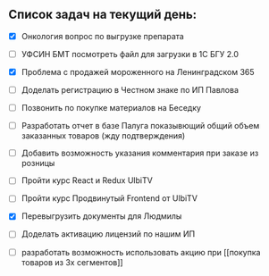 ## Список задач на текущий день:
- [x] Онкология вопрос по выгрузке препарата
- [ ] УФСИН БМТ посмотреть файл для загрузки в 1С БГУ 2.0
- [x] Проблема с продажей мороженного на Ленинградском 365
- [ ] Доделать регистрацию в Честном знаке по ИП Павлова
- [ ] Позвонить по покупке материалов на Беседку
- [ ] Разработать отчет в базе Палуга показывющий общий объем заказанных товаров (жду подтверждения)
- [ ] Добавить возможность указания комментария при заказе из розницы
- [ ] Пройти курс React и Redux UlbiTV
- [ ] Пройти курс Продвинутый Frontend от UlbiTV
- [x] Перевыгрузить документы для Людмилы
- [ ] Доделать активацию лицензий по нашим ИП
- [ ] разработать возможность использовать акцию при [[покупка товаров из 3х сегментов]]

